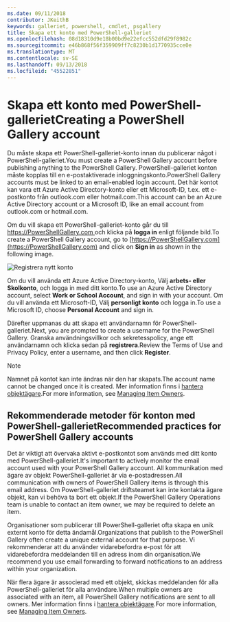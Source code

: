 ```yaml
---
ms.date: 09/11/2018
contributor: JKeithB
keywords: galleriet, powershell, cmdlet, psgallery
title: Skapa ett konto med PowerShell-galleriet
ms.openlocfilehash: 08d18310d9e18b00bd9e22efcc552dfd29f8982c
ms.sourcegitcommit: e46b868f56f359909ff7c8230b1d1770935cce0e
ms.translationtype: MT
ms.contentlocale: sv-SE
ms.lasthandoff: 09/13/2018
ms.locfileid: "45522851"
---
```

# <a name="creating-a-powershell-gallery-account"></a><span data-ttu-id="aef2d-103">Skapa ett konto med PowerShell-galleriet</span><span class="sxs-lookup"><span data-stu-id="aef2d-103">Creating a PowerShell Gallery account</span></span>

<span data-ttu-id="aef2d-104">Du måste skapa ett PowerShell-galleriet-konto innan du publicerar något i PowerShell-galleriet.</span><span class="sxs-lookup"><span data-stu-id="aef2d-104">You must create a PowerShell Gallery account before publishing anything to the PowerShell Gallery.</span></span>
<span data-ttu-id="aef2d-105">PowerShell-galleriet konton måste kopplas till en e-postaktiverade inloggningskonto.</span><span class="sxs-lookup"><span data-stu-id="aef2d-105">PowerShell Gallery accounts must be linked to an email-enabled login account.</span></span> <span data-ttu-id="aef2d-106">Det här kontot kan vara ett Azure Active Directory-konto eller ett Microsoft-ID, t.ex. ett e-postkonto från outlook.com eller hotmail.com.</span><span class="sxs-lookup"><span data-stu-id="aef2d-106">This account can be an Azure Active Directory account or a Microsoft ID, like an email account from outlook.com or hotmail.com.</span></span>

<span data-ttu-id="aef2d-107">Om du vill skapa ett PowerShell-galleriet-konto går du till [ https://PowerShellGallery.com ](https://PowerShellGallery.com) och klicka på **logga in** enligt följande bild.</span><span class="sxs-lookup"><span data-stu-id="aef2d-107">To create a PowerShell Gallery account, go to [https://PowerShellGallery.com](https://PowerShellGallery.com) and click on **Sign in** as shown in the following image.</span></span>

![Registrera nytt konto](../../Images/CreateAccount-Register.png)

<span data-ttu-id="aef2d-109">Om du vill använda ett Azure Active Directory-konto, Välj **arbets- eller Skolkonto**, och logga in med ditt konto.</span><span class="sxs-lookup"><span data-stu-id="aef2d-109">To use an Azure Active Directory account, select **Work or School Account**, and sign in with your account.</span></span> <span data-ttu-id="aef2d-110">Om du vill använda ett Microsoft-ID, Välj **personligt konto** och logga in.</span><span class="sxs-lookup"><span data-stu-id="aef2d-110">To use a Microsoft ID, choose **Personal Account** and sign in.</span></span>

<span data-ttu-id="aef2d-111">Därefter uppmanas du att skapa ett användarnamn för PowerShell-galleriet.</span><span class="sxs-lookup"><span data-stu-id="aef2d-111">Next, you are prompted to create a username for the PowerShell Gallery.</span></span> <span data-ttu-id="aef2d-112">Granska användningsvillkor och sekretesspolicy, ange ett användarnamn och klicka sedan på **registrera**.</span><span class="sxs-lookup"><span data-stu-id="aef2d-112">Review the Terms of Use and Privacy Policy, enter a username, and then click **Register**.</span></span>

> [!NOTE]
> <span data-ttu-id="aef2d-113">Namnet på kontot kan inte ändras när den har skapats.</span><span class="sxs-lookup"><span data-stu-id="aef2d-113">The account name cannot be changed once it is created.</span></span> <span data-ttu-id="aef2d-114">Mer information finns i [hantera objektägare](managing-item-owners.md).</span><span class="sxs-lookup"><span data-stu-id="aef2d-114">For more information, see [Managing Item Owners](managing-item-owners.md).</span></span>

## <a name="recommended-practices-for-powershell-gallery-accounts"></a><span data-ttu-id="aef2d-115">Rekommenderade metoder för konton med PowerShell-galleriet</span><span class="sxs-lookup"><span data-stu-id="aef2d-115">Recommended practices for PowerShell Gallery accounts</span></span>

<span data-ttu-id="aef2d-116">Det är viktigt att övervaka aktivt e-postkontot som används med ditt konto med PowerShell-galleriet.</span><span class="sxs-lookup"><span data-stu-id="aef2d-116">It's important to actively monitor the email account used with your PowerShell Gallery account.</span></span> <span data-ttu-id="aef2d-117">All kommunikation med ägare av objekt PowerShell-galleriet är via e-postadressen.</span><span class="sxs-lookup"><span data-stu-id="aef2d-117">All communication with owners of PowerShell Gallery items is through this email address.</span></span> <span data-ttu-id="aef2d-118">Om PowerShell-galleriet driftsteamet kan inte kontakta ägare objekt, kan vi behöva ta bort ett objekt.</span><span class="sxs-lookup"><span data-stu-id="aef2d-118">If the PowerShell Gallery Operations team is unable to contact an item owner, we may be required to delete an item.</span></span>

<span data-ttu-id="aef2d-119">Organisationer som publicerar till PowerShell-galleriet ofta skapa en unik externt konto för detta ändamål.</span><span class="sxs-lookup"><span data-stu-id="aef2d-119">Organizations that publish to the PowerShell Gallery often create a unique external account for that purpose.</span></span> <span data-ttu-id="aef2d-120">Vi rekommenderar att du använder vidarebefordra e-post för att vidarebefordra meddelanden till en adress inom din organisation.</span><span class="sxs-lookup"><span data-stu-id="aef2d-120">We recommend you use email forwarding to forward notifications to an address within your organization.</span></span>

<span data-ttu-id="aef2d-121">När flera ägare är associerad med ett objekt, skickas meddelanden för alla PowerShell-galleriet för alla användare.</span><span class="sxs-lookup"><span data-stu-id="aef2d-121">When multiple owners are associated with an item, all PowerShell Gallery notifications are sent to all owners.</span></span> <span data-ttu-id="aef2d-122">Mer information finns i [hantera objektägare](managing-item-owners.md).</span><span class="sxs-lookup"><span data-stu-id="aef2d-122">For more information, see [Managing Item Owners](managing-item-owners.md).</span></span>
